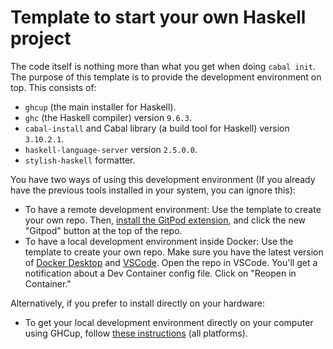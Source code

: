 # Template to start your own Haskell project

The code itself is nothing more than what you get when doing `cabal init`. The purpose of this template is to provide the development environment on top. This consists of:

- `ghcup` (the main installer for Haskell).
- `ghc` (the Haskell compiler) version `9.6.3`.
- `cabal-install` and Cabal library (a build tool for Haskell) version `3.10.2.1`.
- `haskell-language-server` version `2.5.0.0`.
- `stylish-haskell` formatter.

You have two ways of using this development environment (If you already have the previous tools installed in your system, you can ignore this):

- To have a remote development environment: Use the template to create your own repo. Then, [install the GitPod extension](https://www.gitpod.io/docs/configure/user-settings/browser-extension), and click the new "Gitpod" button at the top of the repo.
- To have a local development environment inside Docker: Use the template to create your own repo. Make sure you have the latest version of [Docker Desktop](https://www.docker.com/products/docker-desktop/) and [VSCode](https://code.visualstudio.com/). Open the repo in VSCode. You'll get a notification about a Dev Container config file. Click on "Reopen in Container."

Alternatively, if you prefer to install directly on your hardware:

- To get your local development environment directly on your computer using GHCup, follow [these instructions](https://www.youtube.com/watch?v=hSN5mxITv0A&list=PLNEK_Ejlx3x1D9Vq5kqeC3ZDEP7in4dqb&index=13) (all platforms).
